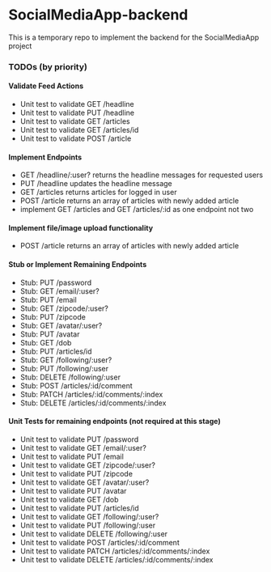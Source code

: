 # SocialMediaApp-backend

This is a temporary repo to implement the backend for the SocialMediaApp project

### TODOs (by priority)

#### Validate Feed Actions

- Unit test to validate GET /headline
- Unit test to validate PUT /headline
- Unit test to validate GET /articles
- Unit test to validate GET /articles/id
- Unit test to validate POST /article

#### Implement Endpoints

- GET /headline/:user? returns the headline messages for requested users
- PUT /headline updates the headline message
- GET /articles returns articles for logged in user
- POST /article returns an array of articles with newly added article
- implement GET /articles and GET /articles/:id as one endpoint not two

#### Implement file/image upload functionality

- POST /article returns an array of articles with newly added article

#### Stub or Implement Remaining Endpoints

- Stub: PUT /password
- Stub: GET /email/:user?
- Stub: PUT /email
- Stub: GET /zipcode/:user?
- Stub: PUT /zipcode
- Stub: GET /avatar/:user?
- Stub: PUT /avatar
- Stub: GET /dob
- Stub: PUT /articles/id
- Stub: GET /following/:user?
- Stub: PUT /following/:user
- Stub: DELETE /following/:user
- Stub: POST /articles/:id/comment
- Stub: PATCH /articles/:id/comments/:index
- Stub: DELETE /articles/:id/comments/:index

#### Unit Tests for remaining endpoints (not required at this stage)

- Unit test to validate PUT /password
- Unit test to validate GET /email/:user?
- Unit test to validate PUT /email
- Unit test to validate GET /zipcode/:user?
- Unit test to validate PUT /zipcode
- Unit test to validate GET /avatar/:user?
- Unit test to validate PUT /avatar
- Unit test to validate GET /dob
- Unit test to validate PUT /articles/id
- Unit test to validate GET /following/:user?
- Unit test to validate PUT /following/:user
- Unit test to validate DELETE /following/:user
- Unit test to validate POST /articles/:id/comment
- Unit test to validate PATCH /articles/:id/comments/:index
- Unit test to validate DELETE /articles/:id/comments/:index
